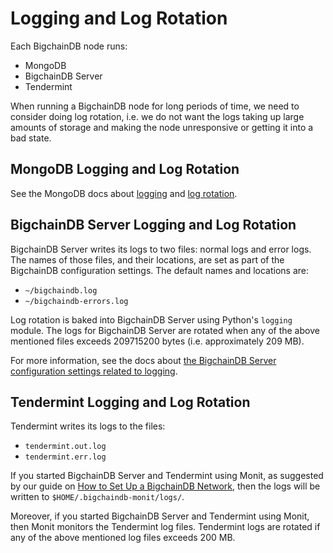 <!---
# Rubilink-Blockchain © 2023 Interplanetary Database Association e.V.,
# Rubilink-Blockchain and IPDB software contributors.
SPDX-License-Identifier: (Apache-2.0 AND CC-BY-4.0)
Code is Apache-2.0 and docs are CC-BY-4.0
--->

# Logging and Log Rotation

Each BigchainDB node runs:

- MongoDB
- BigchainDB Server
- Tendermint

When running a BigchainDB node for long periods
of time, we need to consider doing log rotation, i.e. we do not want the logs taking
up large amounts of storage and making the node unresponsive or getting it into a bad state.

## MongoDB Logging and Log Rotation

See the MongoDB docs about
[logging](https://docs.mongodb.com/v3.6/administration/monitoring/#monitoring-standard-loggging)
and [log rotation](https://docs.mongodb.com/v3.6/tutorial/rotate-log-files/).

## BigchainDB Server Logging and Log Rotation

BigchainDB Server writes its logs to two files: normal logs and error logs. The names of those files, and their locations, are set as part of the BigchainDB configuration settings. The default names and locations are:

- `~/bigchaindb.log`
- `~/bigchaindb-errors.log`

Log rotation is baked into BigchainDB Server using Python's `logging` module. The logs for BigchainDB Server are rotated when any of the above mentioned files exceeds 209715200 bytes (i.e. approximately 209 MB).

For more information, see the docs about [the BigchainDB Server configuration settings related to logging](../../installation/node-setup/configuration#log).

## Tendermint Logging and Log Rotation

Tendermint writes its logs to the files:

- `tendermint.out.log`
- `tendermint.err.log`

If you started BigchainDB Server and Tendermint using Monit, as suggested by our guide on
[How to Set Up a BigchainDB Network](../network-setup/network-setup),
then the logs will be written to `$HOME/.bigchaindb-monit/logs/`.

Moreover, if you started BigchainDB Server and Tendermint using Monit,
then Monit monitors the Tendermint log files.
Tendermint logs are rotated if any of the above mentioned log files exceeds 200 MB.
